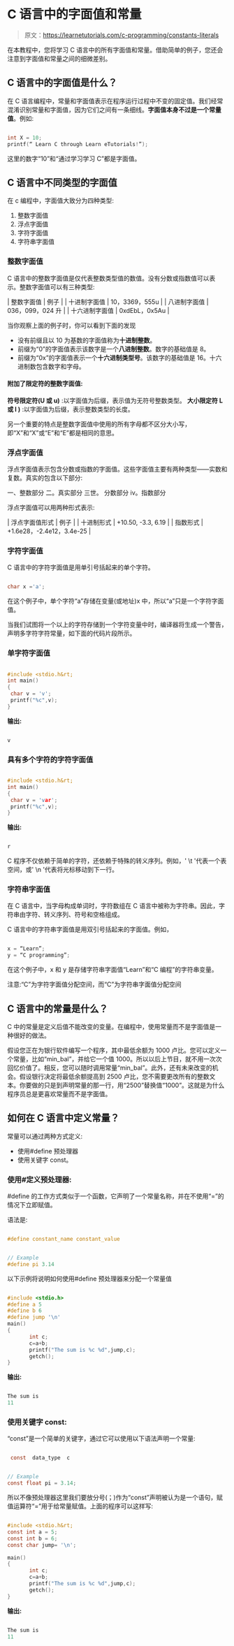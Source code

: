 # C 语言中的字面值和常量

> 原文：<https://learnetutorials.com/c-programming/constants-literals>

在本教程中，您将学习 C 语言中的所有字面值和常量。借助简单的例子，您还会注意到字面值和常量之间的细微差别。

## C 语言中的字面值是什么？

在 C 语言编程中，常量和字面值表示在程序运行过程中不变的固定值。我们经常混淆识别常量和字面值，因为它们之间有一条细线。**字面值本身不过是一个常量值**。例如:

```c

int X = 10;
printf(“ Learn C through Learn eTutorials!”); 

```

这里的数字“10”和“通过学习学习 C”都是字面值。

## C 语言中不同类型的字面值

在 c 编程中，字面值大致分为四种类型:

1.  整数字面值
2.  浮点字面值
3.  字符字面值
4.  字符串字面值

### 整数字面值

C 语言中的整数字面值是仅代表整数类型值的数值。没有分数或指数值可以表示。整数字面值可以有三种类型:

| 整数字面值 | 例子 |
| 十进制字面值 | 10，3369，555u |
| 八进制字面值 | 036，099，024 升 |
| 十六进制字面值 | 0xdEbL，0x5Au |

当你观察上面的例子时，你可以看到下面的发现

*   没有前缀且以 10 为基数的字面值称为**十进制整数**。
*   前缀为“0”的字面值表示该数字是一个**八进制整数**。数字的基础值是 8。
*   前缀为“0x”的字面值表示一个**十六进制类型号**。该数字的基础值是 16。十六进制数包含数字和字母。

#### 附加了限定符的整数字面值:

**符号限定符(U 或 u)** :以字面值为后缀，表示值为无符号整数类型。
**大小限定符 L 或 l )** :以字面值为后缀，表示整数类型的长度。

另一个重要的特点是整数字面值中使用的所有字母都不区分大小写，即“X”和“X”或“E”和“E”都是相同的意思。

### 浮点字面值

浮点字面值表示包含分数或指数的字面值。这些字面值主要有两种类型——实数和复数。真实的包含以下部分:

一、整数部分
二。真实部分
三世。
分数部分 iv。指数部分

浮点字面值可以用两种形式表示:

| 浮点字面值形式 | 例子 |
| 十进制形式 | +10.50, -3.3, 6.19 |
| 指数形式 | +1.6e28，-2.4e12，3.4e-25 |

### 字符字面值

C 语言中的字符字面值是用单引号括起来的单个字符。

```c

char x ='a'; 

```

在这个例子中，单个字符“a”存储在变量(或地址)x 中，所以“a”只是一个字符字面值。

当我们试图将一个以上的字符存储到一个字符变量中时，编译器将生成一个警告，声明多字符字符常量，如下面的代码片段所示。

### 单字符字面值

```c

#include <stdio.h&rt;
int main()
{
 char v = 'v';
 printf("%c",v);
} 

```

**输出:**

```c

v 
```

### 具有多个字符的字符字面值

```c

#include <stdio.h&rt;
int main()
{
 char v = 'var';
 printf("%c",v);
} 

```

**输出:**

```c

r 
```

C 程序不仅依赖于简单的字符，还依赖于特殊的转义序列。例如，' \t '代表一个表空间，或' \n '代表将光标移动到下一行。

### 字符串字面值

在 C 语言中，当字母构成单词时，字符数组在 C 语言中被称为字符串。因此，字符串由字符、转义序列、符号和空格组成。

C 语言中的字符串字面值是用双引号括起来的字面值。例如，

```c

x = “Learn”;
y = “C programming”; 

```

在这个例子中，x 和 y 是存储字符串字面值“Learn”和“C 编程”的字符串变量。

注意:“C”为字符字面值分配空间，而“C”为字符串字面值分配空间

## C 语言中的常量是什么？

C 中的常量是定义后值不能改变的变量。在编程中，使用常量而不是字面值是一种很好的做法。

假设您正在为银行软件编写一个程序，其中最低余额为 1000 卢比。您可以定义一个常量，比如“min_bal”，并给它一个值 1000。所以以后上节目，就不用一次次回忆价值了。相反，您可以随时调用常量“min_bal”。此外，还有未来改变的机会。假设银行决定将最低余额提高到 2500 卢比，您不需要更改所有的整数文本。你要做的只是到声明常量的那一行，用“2500”替换值“1000”。这就是为什么程序员总是更喜欢常量而不是字面值。

## 如何在 C 语言中定义常量？

常量可以通过两种方式定义:

*   使用#define 预处理器
*   使用关键字 const。

### 使用#定义预处理器:

#define 的工作方式类似于一个函数，它声明了一个常量名称，并在不使用“=”的情况下立即赋值。

语法是:

```c

#define constant_name constant_value 

```

```c

// Example
#define pi 3.14 

```

以下示例将说明如何使用#define 预处理器来分配一个常量值

```c

#include <stdio.h>
#define a 5
#define b 6
#define jump '\n'
main()
{
       int c;
       c=a+b;
       printf("The sum is %c %d",jump,c);
       getch();
}

```

**输出:**

```c

The sum is 
11 
```

### 使用关键字 const:

“const”是一个简单的关键字，通过它可以使用以下语法声明一个常量:

```c

 const  data_type  c 

```

```c

// Example
const float pi = 3.14; 

```

所以不像预处理器这里我们要放分号(；)作为“const”声明被认为是一个语句，赋值运算符“=”用于给常量赋值。上面的程序可以这样写:

```c

#include <stdio.h&rt;
const int a = 5;
const int b = 6;
const char jump= '\n';

main()
{
       int c;
       c=a+b;
       printf("The sum is %c %d",jump,c);
       getch();
}

```

**输出:**

```c

The sum is 
11 
```